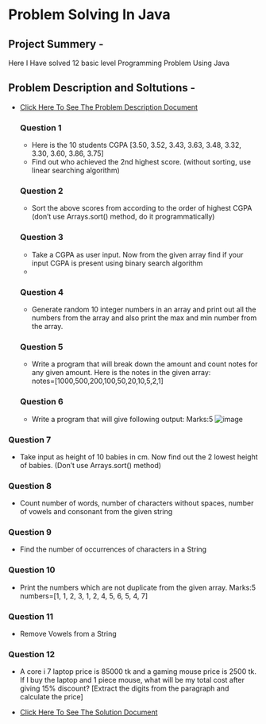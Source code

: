 # Problem Solving In Java

## Project Summery -
 Here I Have solved 12 basic level Programming Problem Using Java

 ## Problem Description and Soltutions -
 - [Click Here To See The Problem Description Document](https://docs.google.com/document/d/1nVCycE11otMBeOLXjZYmpDSOdQmTZaOZ2qeEKHDleBk/edit?usp=sharing)
   ### Question 1
   -  Here is the 10 students CGPA [3.50, 3.52, 3.43, 3.63, 3.48, 3.32, 3.30, 3.60, 3.86, 3.75]
   - Find out who achieved the 2nd highest score. (without sorting, use linear searching algorithm)
   ### Question 2
   -  Sort the above scores from according to the order of highest CGPA (don’t use Arrays.sort() method, do it programmatically)
   ### Question 3
   -  Take a CGPA as user input. Now from the given array find if your input CGPA is present using binary search algorithm
   -  
    ### Question 4
   - Generate random 10 integer numbers in an array and print out all the numbers from the array and also print the max and min number from the array.

    ### Question 5
    - Write a program that will break down the amount and count notes for any given amount. Here is the notes in the given array:    
notes=[1000,500,200,100,50,20,10,5,2,1]

   ### Question 6
   - Write a program that will give following output:   Marks:5 
    ![image](https://github.com/user-attachments/assets/9115f2ab-e838-4e83-bdc2-0db4c26c3a11)

  ### Question 7
   - Take input as height of 10 babies in cm. Now find out the 2 lowest height of babies. (Don’t use Arrays.sort() method)
  ### Question 8
  - Count number of words, number of characters without spaces, number of vowels and consonant from the given string
  ### Question 9 
  - Find the number of occurrences of characters in a String
   ### Question 10
   - Print the  numbers which are not duplicate from the given array. Marks:5
numbers=[1, 1, 2, 3, 1, 2, 4, 5, 6, 5, 4, 7]
  ### Question 11
  - Remove Vowels from a String
   ### Question 12
   - A core i 7 laptop price is 85000 tk and a gaming mouse price is 2500 tk. If I buy the laptop and 1 piece mouse, what will be my total cost after giving 15% discount? [Extract the digits from the paragraph and calculate the price]
   
 - [Click Here To See The Solution Document](https://docs.google.com/document/d/10otlwVuxS67WUWe2gvgaZWC6V_TL8AXSRg9miniAAV4/edit?usp=sharing)
